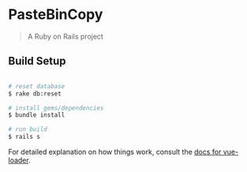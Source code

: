 # PasteBinCopy

> A Ruby on Rails project

## Build Setup

``` bash

# reset database
$ rake db:reset

# install gems/dependencies
$ bundle install

# run build
$ rails s
```

For detailed explanation on how things work, consult the [docs for vue-loader](http://vuejs.github.io/vue-loader).
